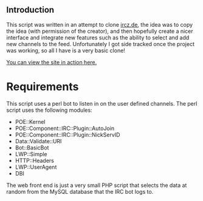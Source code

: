 ## Introduction
This script was written in an attempt to clone [ircz.de](http://ircz.de/random), the idea was to copy the idea (with permission of the creator), and then hopefully create a nicer interface and integrate new features such as the ability to select and add new channels to the feed. Unfortunately I got side tracked once the project was working, so all I have is a very basic clone!

[You can view the site in action here.](http://squixy.co.uk/ircz/)

# Requirements
This script uses a perl bot to listen in on the user defined channels. The perl script uses the following modules:

- POE::Kernel
- POE::Component::IRC::Plugin::AutoJoin
- POE::Component::IRC::Plugin::NickServID
- Data::Validate::URI 
- Bot::BasicBot
- LWP::Simple
- HTTP::Headers
- LWP::UserAgent
- DBI

The web front end is just a very small PHP script that selects the data at random from the MySQL database that the IRC bot logs to. 
